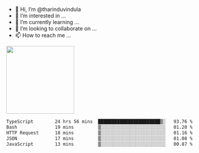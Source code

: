 - 👋 Hi, I’m @tharinduvindula
- 👀 I’m interested in ...
- 🌱 I’m currently learning ...
- 💞️ I’m looking to collaborate on ...
- 📫 How to reach me ...

<!---
tharinduvindula/tharinduvindula is a ✨ special ✨ repository because its `README.md` (this file) appears on your GitHub profile.
You can click the Preview link to take a look at your changes.
--->

<img height="180em" src="https://github-readme-stats.vercel.app/api?username=tharinduvindula&show_icons=true&hide_border=false&&count_private=true&include_all_commits=true" />


<!--START_SECTION:waka-->

```txt
TypeScript        24 hrs 56 mins  ███████████████████████▒░   93.76 %
Bash              19 mins         ▒░░░░░░░░░░░░░░░░░░░░░░░░   01.20 %
HTTP Request      18 mins         ▒░░░░░░░░░░░░░░░░░░░░░░░░   01.16 %
JSON              17 mins         ▒░░░░░░░░░░░░░░░░░░░░░░░░   01.08 %
JavaScript        13 mins         ▒░░░░░░░░░░░░░░░░░░░░░░░░   00.87 %
```

<!--END_SECTION:waka-->
